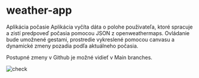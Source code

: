 # weather-app
Aplikácia počasie
Aplikácia vyčíta dáta o polohe použivateľa, ktoré spracuje a zistí predpoveď počasia pomocou JSON z openweathermaps. 
Ovládanie bude umožnené gestami, prostredie vykreslené pomocou canvasu a dynamické zmeny pozadia podľa aktuálneho počasia.


Postupné zmeny v Github je možné vidieť v Main branches.

![check](https://user-images.githubusercontent.com/72549943/101986678-8ab46480-3c8f-11eb-88ac-b307079be67e.PNG)
